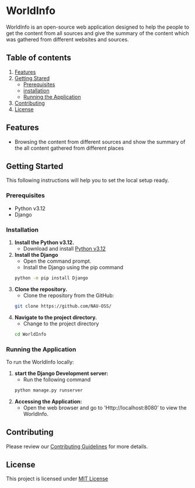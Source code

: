# WorldInfo
WorldInfo is an open-source web application designed to help the people to get the content from all sources and give the summary of the content which was gathered from different websites and sources.
## Table of contents
1. [Features](#features)
2. [Getting Stared](#getting-started)
   - [Prerequisites](#prerequisites)
   - [installation](#installation)
   - [Running the Application](#running-the-application)
3. [Contributing](#contributing)
4. [License](#license)	  

## Features
- Browsing the content from different sources and show the summary of the all content gathered from different places

 
## Getting Started
This following instructions will help you to set the local setup ready.

### Prerequisites

- Python v3.12
- Django

### Installation

1. **Install the Python v3.12.**
   - Download and install [Python v3.12](https://www.python.org/)
2. **Install the Django**
   - Open the command prompt.
   - Install the Django using the pip command
   ```sh
   python -m pip install Django
   ```
3. **Clone the repository.**
   - Clone the repository from the GitHub:
   ```sh
   git clone https://github.com/NAU-OSS/
   ```
4. **Navigate to the project directory.**
   - Change to the project directory
   ```sh
   cd WorldInfo
   ```

### Running the Application
To run the WorldInfo locally:

1. **start the Django Development server:**
   - Run the following command
   ```sh
   python manage.py runserver
   ```
2. **Accessing the Application:**
   - Open the web browser and go to 'Http://localhost:8080' to view the WorldInfo.

## Contributing
Please review our [Contributing Guidelines](./CONTRIBUTING.md) for more details.

## License
This project is licensed under [MIT License](./LICENSE.md)
